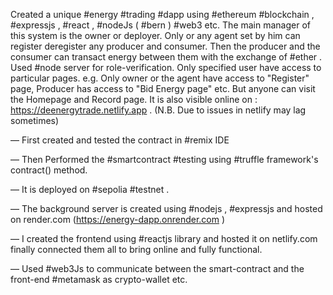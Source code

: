 Created a unique #energy #trading #dapp using #ethereum #blockchain , #expressjs , #react ,  #nodeJs ( #bern ) #web3 etc. The main manager of this system is the owner or deployer. Only or any agent set by him can register deregister any producer and consumer. Then the producer and the consumer can transact energy between them with the exchange of #ether . Used #node server for role-verification. Only specified user have access to particular pages. e.g. Only owner or the agent have access to "Register" page, Producer has access to "Bid Energy page" etc. But anyone can visit the Homepage and Record page. It is also visible online on : https://deenergytrade.netlify.app . (N.B. Due to issues in netlify may lag sometimes)

— First created and tested the contract in #remix IDE

— Then Performed the #smartcontract #testing using #truffle framework's contract() method.

— It is deployed on #sepolia #testnet .

— The background server is created using #nodejs , #expressjs and hosted on render.com (https://energy-dapp.onrender.com )

— I created the frontend using #reactjs library and hosted it on netlify.com finally connected them all to bring online and fully functional.

— Used #web3Js to communicate between the smart-contract and the front-end #metamask as crypto-wallet etc.
